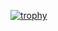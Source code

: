 [![trophy](https://github-profile-trophy.vercel.app/?username=mcop1)](https://github.com/ryo-ma/github-profile-trophy)

